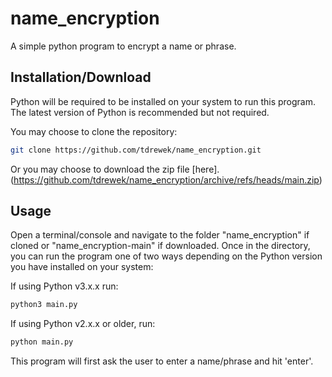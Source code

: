 # name_encryption

A simple python program to encrypt a name or phrase.

## Installation/Download

Python will be required to be installed on your system to run this program. 
The latest version of Python is recommended but not required.

You may choose to clone the repository:

```bash
git clone https://github.com/tdrewek/name_encryption.git
```
Or you may choose to download the zip file [here].(https://github.com/tdrewek/name_encryption/archive/refs/heads/main.zip)

## Usage

Open a terminal/console and navigate to the folder "name_encryption" if cloned or "name_encryption-main" if downloaded. Once in the directory, you can run the program one of two ways depending on the Python version you have installed on your system:

If using Python v3.x.x run:
```bash
python3 main.py
```

If using Python v2.x.x or older, run:
```bash
python main.py
```

This program will first ask the user to enter a name/phrase and hit 'enter'. 

